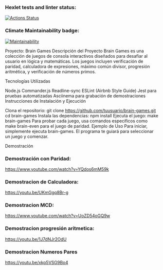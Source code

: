 ### Hexlet tests and linter status:
[![Actions Status](https://github.com/Shi0-X/fullstack-project-98/actions/workflows/hexlet-check.yml/badge.svg)](https://github.com/Shi0-X/fullstack-project-98/actions)

### Climate Maintainability badge:

[![Maintainability](https://api.codeclimate.com/v1/badges/5458039c6b4cb1634031/maintainability)](https://codeclimate.com/github/Shi0-X/fullstack-project-98/maintainability)

Proyecto: Brain Games
Descripción del Proyecto
Brain Games es una colección de juegos de consola interactivos diseñados para desafiar al usuario en lógica y matemáticas. Los juegos incluyen verificación de paridad, calculadora de expresiones, máximo común divisor, progresión aritmética, y verificación de números primos.

Tecnologías Utilizadas

Node.js
Commander.js
Readline-sync
ESLint (Airbnb Style Guide)
Jest para pruebas automatizadas
Asciinema para grabación de demostraciones
Instrucciones de Instalación y Ejecución

Clona el repositorio:
git clone https://github.com/tuusuario/brain-games.git
cd brain-games
Instala las dependencias:
npm install
Ejecuta el juego:
make brain-games
Para probar cada juego, usa comandos específicos como make brain-even para el juego de paridad.
Ejemplo de Uso
Para iniciar, simplemente ejecuta brain-games. El programa te guiará para seleccionar un juego y comenzar.

Demostración
### Demostración con Paridad:

https://www.youtube.com/watch?v=YQdos6mM59k

### Demostracion de Calculadora:

https://youtu.be/UKmGgq8Br-g

### Demostracion MCD:

https://www.youtube.com/watch?v=UoZD54oGQ9w

### Demostracion progresión aritmetica:

https://youtu.be/1J7dNJr2OdU

### Demostracion Numeros Pares

https://youtu.be/xkp5VSG9Bo4
